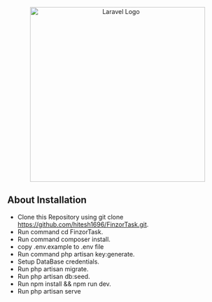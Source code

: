 <p align="center"><a href="https://laravel.com" target="_blank"><img src="https://raw.githubusercontent.com/laravel/art/master/logo-lockup/5%20SVG/2%20CMYK/1%20Full%20Color/laravel-logolockup-cmyk-red.svg" width="400" alt="Laravel Logo"></a></p>


## About Installation

- Clone this Repository using git clone https://github.com/hitesh1696/FinzorTask.git.
- Run command cd FinzorTask.
- Run command composer install.
- copy .env.example to .env file
- Run command php artisan key:generate.
- Setup DataBase credentials.
- Run php artisan migrate.
- Run php artisan db:seed.
- Run npm install && npm run dev.
- Run php artisan serve
